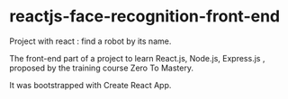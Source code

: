 # reactjs-face-recognition-front-end

Project with react : find a robot by its name.

The front-end part of a project to learn React.js, Node.js, Express.js , proposed by the training course Zero To Mastery.

It was bootstrapped with Create React App.
